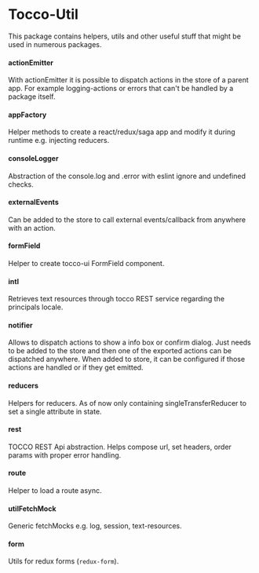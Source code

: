 # Tocco-Util
This package contains helpers, utils and other useful stuff that might be used in numerous packages.

#### actionEmitter
With actionEmitter it is possible to dispatch actions in the store of a parent app.
For example logging-actions or errors that can't be handled by a package itself.

#### appFactory
Helper methods to create a react/redux/saga app and modify it during runtime e.g. injecting reducers.

#### consoleLogger
Abstraction of the console.log and .error with eslint ignore and undefined checks.

#### externalEvents
Can be added to the store to call external events/callback from anywhere with an action.

#### formField
Helper to create tocco-ui FormField component.

#### intl
Retrieves text resources through tocco REST service regarding the principals locale.

#### notifier
Allows to dispatch actions to show a info box or confirm dialog. Just needs to be added to the store and then one of
the exported actions can be dispatched anywhere. When added to store, it can be configured if those actions are
handled or if they get emitted.

#### reducers
Helpers for reducers. As of now only containing singleTransferReducer to set a single attribute in state.

#### rest
TOCCO REST Api abstraction. Helps compose url, set headers, order params with proper error handling.

#### route 
Helper to load a route async.

#### utilFetchMock
Generic fetchMocks e.g. log, session, text-resources.

#### form
Utils for redux forms (`redux-form`).
